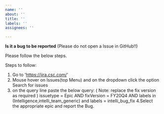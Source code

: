 ```yaml
---
name: ''
about: ''
title: ''
labels: ''
assignees: ''

---
```


**Is it a bug to be reported**
(Please do not open a Issue in GitHub!!)

Please follow the below steps.

Steps to follow:
1. Go to 'https://jira.csc.com/'
2. Mouse hover on Issues(top Menu) and on the dropdown click the option Search for issues
3. on the query line paste the below query: ( Note: replace the fix version as required ) 
issuetype = Epic AND fixVersion = FY20Q4 AND labels in (Intelligence,intelli_team_generic) and labels = intelli_bug_fix
4.Select the appropriate epic and report the Bug.
